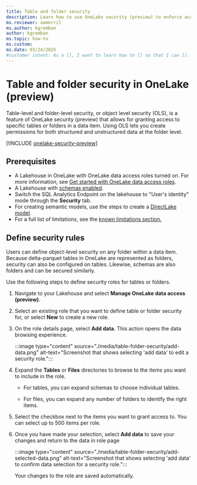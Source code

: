 ```yaml
---
title: Table and folder security
description: Learn how to use OneLake security (preview) to enforce access permissions at the table and folder level in OneLake.
ms.reviewer: aamerril
ms.author: kgremban
author: kgremban
ms.topic: how-to
ms.custom:
ms.date: 03/24/2025
#customer intent: As a [], I want to learn how to [] so that I can [].
---
```


# Table and folder security in OneLake (preview)

Table-level and folder-level security, or object level security (OLS), is a feature of OneLake security (preview) that allows for granting access to specific tables or folders in a data item. Using OLS lets you create permissions for both structured and unstructured data at the folder level.

[!INCLUDE [onelake-security-preview](../../includes/onelake-security-preview.md)]

## Prerequisites

* A Lakehouse in OneLake with OneLake data access roles turned on. For more information, see [Get started with OneLake data access roles](get-started-data-access-roles.md).
* A Lakehouse with [schemas enabled](https://learn.microsoft.com/en-us/fabric/data-engineering/lakehouse-schemas).
* Switch the SQL Analytics Endpoint on the lakehouse to "User's identity" mode through the **Security** tab.
* For creating semantic models, use the steps to create a [DirectLake model](../../fundamentals/direct-lake-power-bi-desktop).
* For a full list of limitations, see the [known limitations section.](./data-access-control-model#onelake-security-limitations)

## Define security rules

Users can define object-level security on any folder within a data item. Because delta-parquet tables in OneLake are represented as folders, security can also be configured on tables. Likewise, schemas are also folders and can be secured similarly.

Use the following steps to define security roles for tables or folders.

1. Navigate to your Lakehouse and select **Manage OneLake data access (preview)**.

1. Select an existing role that you want to define table or folder security for, or select **New** to create a new role.

1. On the role details page, select **Add data**. This action opens the data browsing experience. 

   :::image type="content" source="./media/table-folder-security/add-data.png" alt-text="Screenshot that shows selecting 'add data' to edit a security role.":::

1. Expand the **Tables** or **Files** directories to browse to the items you want to include in the role. 

   * For tables, you can expand schemas to choose individual tables. 

   * For files, you can expand any number of folders to identify the right items. 

1. Select the checkbox next to the items you want to grant access to. You can select up to 500 items per role. 

1. Once you have made your selection, select **Add data** to save your changes and return to the data in role page 

   :::image type="content" source="./media/table-folder-security/add-selected-data.png" alt-text="Screenshot that shows selecting 'add data' to confirm data selection for a security role.":::

   Your changes to the role are saved automatically.
